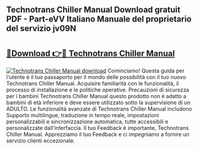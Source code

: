 ## Technotrans Chiller Manual Download gratuit PDF - Part-eVV Italiano Manuale del proprietario del servizio jv09N

# <h2><a href="http://dffom9.blite.top/?on=Technotrans+Chiller+Manual">🔗Download 👉🔴 Technotrans Chiller Manual</a></h2>

[![Technotrans Chiller Manual download](https://i.imgur.com/lujVjoI.png)](http://dffom9.blite.top/?on=Technotrans+Chiller+Manual)
Cominciamo! Questa guida per l'utente è il tuo passaporto per il mondo delle possibilità con il tuo nuovo Technotrans Chiller Manual. Acquisire familiarità con le funzionalità, il processo di installazione e le politiche operative. Precauzioni di sicurezza per i bambini Technotrans Chiller Manual questo prodotto non è adatto a bambini di età inferiore e deve essere utilizzato sotto la supervisione di un ADULTO. Le funzionalità avanzate di Technotrans Chiller Manual includono Supporto multilingue, traduzione in tempo reale, impostazioni personalizzabili e sincronizzazione automatica, tutte accessibili e personalizzate dall'interfaccia. Il tuo Feedback è importante, Technotrans Chiller Manual. Apprezziamo il tuo Feedback e ci impegniamo a fornire un servizio clienti eccezionale.
